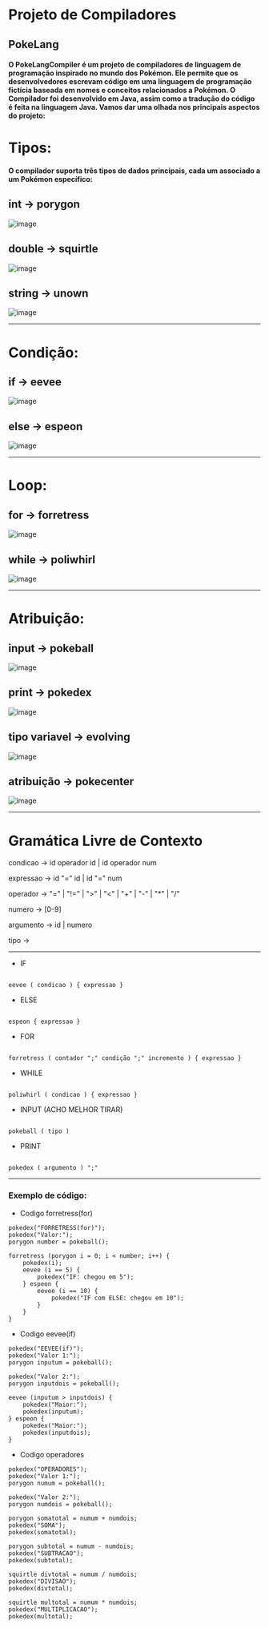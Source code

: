 # Projeto de Compiladores

## PokeLang

#### O PokeLangCompiler é um projeto de compiladores de linguagem de programação inspirado no mundo dos Pokémon. Ele permite que os desenvolvedores escrevam código em uma linguagem de programação fictícia baseada em nomes e conceitos relacionados a Pokémon. O Compilador foi desenvolvido em Java, assim como a tradução do código é feita na linguagem Java. Vamos dar uma olhada nos principais aspectos do projeto:

# Tipos:

#### O compilador suporta três tipos de dados principais, cada um associado a um Pokémon específico:

## int -> porygon

![image](https://github.com/Massato01/PokeLangCompiler/assets/106417053/974b2b4f-210d-4748-ad78-cb4caa22ed31)

## double -> squirtle

![image](https://github.com/Massato01/PokeLangCompiler/assets/106417053/6ae63308-a719-425c-a729-0ac98bd177d0)

## string -> unown

![image](https://github.com/Massato01/PokeLangCompiler/assets/106417053/4bd9a4c0-0f3b-431f-99a0-9661827a8d39)

---

# Condição:

## if -> eevee

![image](https://github.com/Massato01/PokeLangCompiler/assets/106417053/5d25cc53-2621-4a1a-b4b2-293d1c99f4c1)

## else -> espeon

![image](https://github.com/Massato01/PokeLangCompiler/assets/106417053/1507bd1b-5070-4a9a-b9ab-dae89fc7427c)

---

# Loop:

## for -> forretress

![image](https://github.com/Massato01/PokeLangCompiler/assets/106417053/d51421a2-c479-4c9d-9c32-168430fc0c28)

## while -> poliwhirl

![image](https://github.com/Massato01/PokeLangCompiler/assets/106417053/7dfa5e06-6f2e-4281-84c4-00a6e54f17f3)

---

# Atribuição:

## input -> pokeball

![image](https://github.com/Massato01/PokeLangCompiler/assets/106417053/b61b2e12-dbd1-48e1-a861-b9c629defd26)

## print -> pokedex

![image](https://github.com/Massato01/PokeLangCompiler/assets/106417053/3dfd2c46-50d6-474c-ab4c-46a45e07831f)

## tipo variavel -> evolving

![image](https://github.com/Massato01/PokeLangCompiler/assets/106417053/12d15fd9-54c2-4df4-99bc-d0cd72e9f7d8)

## atribuição -> pokecenter

![image](https://github.com/Massato01/PokeLangCompiler/assets/106417053/8d00d0e9-551f-450f-b4c1-a8e90b1266ac)

---

# Gramática Livre de Contexto

condicao -> id operador id | id operador num

expressao -> id "=" id | id "=" num

operador -> "=" | "!=" | ">" | "<" | "+" | "-" | "\*" | "/"

numero -> [0-9]

argumento -> id | numero

tipo ->

---

- IF

```

eevee ( condicao ) { expressao }

```

- ELSE

```

espeon { expressao }

```

- FOR

```

forretress ( contador ";" condição ";" incremento ) { expressao }

```

- WHILE

```

poliwhirl ( condicao ) { expressao }

```

- INPUT (ACHO MELHOR TIRAR)

```

pokeball ( tipo )

```

- PRINT

```

pokedex ( argumento ) ";"

```

---

### Exemplo de código:

- Codigo forretress(for)

```
pokedex("FORRETRESS(for)");
pokedex("Valor:");
porygon number = pokeball();

forretress (porygon i = 0; i < number; i++) {
    pokedex(i);
    eevee (i == 5) {
        pokedex("IF: chegou em 5");
    } espeon {
        eevee (i == 10) {
            pokedex("IF com ELSE: chegou em 10");
        }
    }
}
```

- Codigo eevee(if)

```
pokedex("EEVEE(if)");
pokedex("Valor 1:");
porygon inputum = pokeball();

pokedex("Valor 2:");
porygon inputdois = pokeball();

eevee (inputum > inputdois) {
    pokedex("Maior:");
    pokedex(inputum);
} espeon {
    pokedex("Maior:");
    pokedex(inputdois);
}
```

- Codigo operadores

```
pokedex("OPERADORES");
pokedex("Valor 1:");
porygon numum = pokeball();

pokedex("Valor 2:");
porygon numdois = pokeball();

porygon somatotal = numum + numdois;
pokedex("SOMA");
pokedex(somatotal);

porygon subtotal = numum - numdois;
pokedex("SUBTRACAO");
pokedex(subtotal);

squirtle divtotal = numum / numdois;
pokedex("DIVISAO");
pokedex(divtotal);

squirtle multotal = numum * numdois;
pokedex("MULTIPLICACAO");
pokedex(multotal);
```
